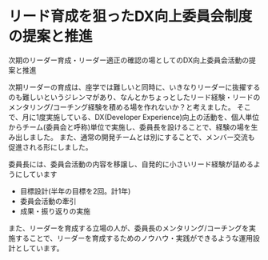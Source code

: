 # リード育成を狙ったDX向上委員会制度の提案と推進

次期のリーダー育成・リーダー適正の確認の場としてのDX向上委員会活動の提案と推進

次期リーダーの育成は、座学では難しいと同時に、いきなりリーダーに抜擢するのも難しいというジレンマがあり、なんとかちょっとしたリード経験・リードのメンタリング/コーチング経験を積める場を作れないか？と考えました。
そこで、月に1度実施している、DX(Developer Experience)向上の活動を、個人単位からチーム(委員会と呼称)単位で実施し、委員長を設けることで、経験の場を生み出しました。
また、通常の開発チームとは別にすることで、メンバー交流も促進される形にしました。

委員長には、委員会活動の内容を移譲し、自発的に小さいリード経験が詰めるようにしています

- 目標設計(半年の目標を2回。計1年)
- 委員会活動の牽引
- 成果・振り返りの実施

また、リーダーを育成する立場の人が、委員長のメンタリング/コーチングを実施することで、リーダーを育成するためのノウハウ・実践ができるような運用設計としています。
